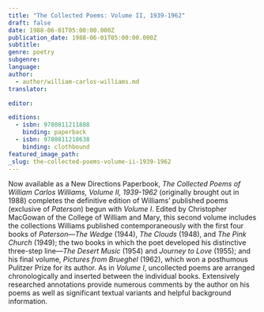 ```yaml
---
title: "The Collected Poems: Volume II, 1939-1962"
draft: false
date: 1988-06-01T05:00:00.000Z
publication_date: 1988-06-01T05:00:00.000Z
subtitle:
genre: poetry
subgenre:
language:
author:
  - author/william-carlos-williams.md
translator:

editor:

editions:
  - isbn: 9780811211888
    binding: paperback
  - isbn: 9780811210638
    binding: clothbound
featured_image_path:
_slug: the-collected-poems-volume-ii-1939-1962
---
```


Now available as a New Directions Paperbook, _The Collected Poems of William Carlos Williams, Volume II, 1939-1962_ (originally brought out in 1988) completes the definitive edition of Williams’ published poems (exclusive of _Paterson_) begun with _Volume I_. Edited by Christopher MacGowan of the College of William and Mary, this second volume includes the collections Williams published contemporaneously with the first four books of _Paterson_––_The Wedge_ (1944), _The Clouds_ (1948), and _The Pink Church_ (1949); the two books in which the poet developed his distinctive three-step line––_The Desert Music_ (1954) and _Journey to Love_ (1955); and his final volume, _Pictures from Brueghel_ (1962), which won a posthumous Pulitzer Prize for its author. As in _Volume I_, uncollected poems are arranged chronologically and inserted between the individual books. Extensively researched annotations provide numerous comments by the author on his poems as well as significant textual variants and helpful background information.

